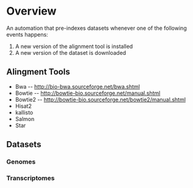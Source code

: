 # Overview

An automation that pre-indexes datasets whenever one of the following events happens:

1) A new version of the alignment tool is installed
2) A new version of the dataset is downloaded

## Alingment Tools
* Bwa  -- http://bio-bwa.sourceforge.net/bwa.shtml 
* Bowtie -- http://bowtie-bio.sourceforge.net/manual.shtml
* Bowtie2 -- http://bowtie-bio.sourceforge.net/bowtie2/manual.shtml
* Hisat2
* kallisto
* Salmon
* Star

## Datasets
### Genomes
### Transcriptomes
